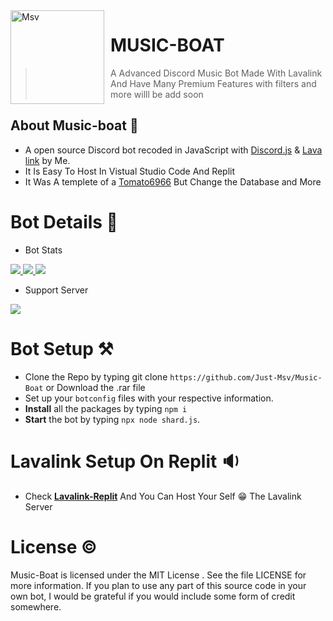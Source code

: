 <img width="150" height="150" align="left" style="float: left; margin: 0 10px 0 0;" alt="Msv" src="https://images-ext-1.discordapp.net/external/QQxwRXL7yKWqoGTOdlye3h8FQgwgb3uHLCuJe8xySSY/%3Fwidth%3D427%26height%3D427/https/media.discordapp.net/attachments/940526488783040523/941910800292016138/qsffqs.png?width=342&height=342"> 

# MUSIC-BOAT
> A Advanced Discord Music Bot Made With Lavalink And  Have Many Premium Features with filters and more willl be add soon 

## About Music-boat 🚧

- A open source Discord bot recoded in JavaScript with [Discord.js](https://discord.js.org/#/) & [Lava link](https://www.npmjs.com/package/lavalink) by Me.
- It Is Easy To Host In Vistual Studio Code And Replit  
- It Was A templete of a [Tomato6966](https://github.com/tomato6966) But Change the Database and More

# Bot Details 🌙
- Bot Stats


<a href="https://top.gg/bot/807855659173150781">
  <img src="https://top.gg/api/widget/servers/807855659173150781.svg?noavatar=true">
</a>  <a href="https://top.gg/bot/807855659173150781">
  <img src="https://top.gg/api/widget/upvotes/807855659173150781.svg?noavatar=true">
</a>  <a href="https://top.gg/bot/807855659173150781">
  <img src="https://top.gg/api/widget/owner/807855659173150781.svg?noavatar=true">
</a>

- Support Server


 <a href="https://discord.gg/r5y7s8sJss"><img src="http://invidget.switchblade.xyz/r5y7s8sJss"/></a>


# Bot Setup ⚒

- Clone the Repo by typing git clone `https://github.com/Just-Msv/Music-Boat` or Download the .rar file
- Set up your `botconfig` files with your respective information.
- **Install** all the packages by typing `npm i`
- **Start** the bot by typing `npx node shard.js`.

# Lavalink Setup On Replit 🔉

- Check [**Lavalink-Replit**](https://github.com/Just-Msv/lavalink-replit) And You Can Host Your Self 😁 The Lavalink Server




# License ©

Music-Boat is licensed under the MIT License . See the file LICENSE for more information. If you plan to use any part of this source code in your own bot, I would be grateful if you would include some form of credit somewhere.

